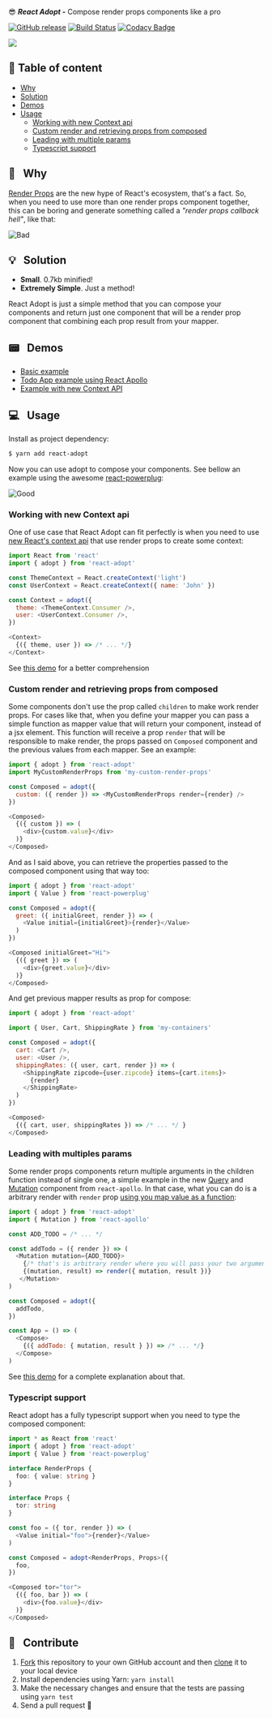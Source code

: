 :sunglasses: _**React Adopt -**_ Compose render props components like a pro

[![GitHub release](https://img.shields.io/github/release/pedronauck/react-adopt.svg)]()
[![Build Status](https://travis-ci.org/pedronauck/react-adopt.svg?branch=master)](https://travis-ci.org/pedronauck/react-adopt)
[![Codacy Badge](https://api.codacy.com/project/badge/Grade/ebdcc3e942b14363a96438b41c770b32)](https://www.codacy.com/app/pedronauck/react-adopt?utm_source=github.com&utm_medium=referral&utm_content=pedronauck/react-adopt&utm_campaign=Badge_Grade)

![](https://i.imgflip.com/27euu2.jpg)

## 📜 Table of content

- [Why](#--why)
- [Solution](#--solution)
- [Demos](#--demos)
- [Usage](#--usage-demo)
  - [Working with new Context api](#working-with-new-context-api)
  - [Custom render and retrieving props from composed](#custom-render-and-retrieving-props-from-composed)
  - [Leading with multiple params](#leading-with-multiple-params)
  - [Typescript support](#typescript-support)

## 🧐 &nbsp; Why

[Render Props](https://reactjs.org/docs/render-props.html) are the new hype of React's ecosystem, that's a fact. So, when you need to use more than one render props component together, this can be boring and generate something called a *"render props callback hell"*, like that:

![Bad](https://i.imgur.com/qmk3Bk5.png)

## 💡 &nbsp; Solution

* **Small**. 0.7kb minified!
* **Extremely Simple**. Just a method!

React Adopt is just a simple method that you can compose your components and return just one component that will be a render prop component that combining each prop result from your mapper.

## 📟 &nbsp; Demos

- [Basic example](https://codesandbox.io/s/vq1wl37m0y?hidenavigation=1)
- [Todo App example using React Apollo](https://codesandbox.io/s/3x7n8wyp15?hidenavigation=1)
- [Example with new Context API](https://codesandbox.io/s/qv3m6yk2n4?hidenavigation=1)

## 💻 &nbsp; Usage

Install as project dependency:

```bash
$ yarn add react-adopt
```

Now you can use adopt to compose your components. See bellow an example using the awesome [react-powerplug](https://github.com/renatorib/react-powerplug):

![Good](https://i.imgur.com/RXVlFwy.png)

### Working with new Context api

One of use case that React Adopt can fit perfectly is when you need to use [new React's context api](https://reactjs.org/docs/context.html) that use render props to create some context:

```js
import React from 'react'
import { adopt } from 'react-adopt'

const ThemeContext = React.createContext('light')
const UserContext = React.createContext({ name: 'John' })

const Context = adopt({
  theme: <ThemeContext.Consumer />,
  user: <UserContext.Consumer />,
})

<Context>
  {({ theme, user }) => /* ... */}
</Context>
```

See [this demo](https://codesandbox.io/s/qv3m6yk2n4?hidenavigation=1) for a better comprehension

### Custom render and retrieving props from composed

Some components don't use the prop called `children` to make work render props. For cases like that, when you define your mapper you can pass a simple function as mapper value that will return your component, instead of a jsx element. This function will receive a prop `render` that will be responsible to make render, the props passed on `Composed` component and the previous values from each mapper. See an example:

```js
import { adopt } from 'react-adopt'
import MyCustomRenderProps from 'my-custom-render-props'

const Composed = adopt({
  custom: ({ render }) => <MyCustomRenderProps render={render} />
})

<Composed>
  {({ custom }) => (
    <div>{custom.value}</div>
  )}
</Composed>
```

And as I said above, you can retrieve the properties passed to the composed component using that way too:


```js
import { adopt } from 'react-adopt'
import { Value } from 'react-powerplug'

const Composed = adopt({
  greet: ({ initialGreet, render }) => (
    <Value initial={initialGreet}>{render}</Value>
  )
})

<Composed initialGreet="Hi">
  {({ greet }) => (
    <div>{greet.value}</div>
  )}
</Composed>
```

And get previous mapper results as prop for compose:

```js
import { adopt } from 'react-adopt'

import { User, Cart, ShippingRate } from 'my-containers'

const Composed = adopt({
  cart: <Cart />,
  user: <User />,
  shippingRates: ({ user, cart, render }) => (
    <ShippingRate zipcode={user.zipcode} items={cart.items}>
      {render}
    </ShippingRate>
  )
})

<Composed>
  {({ cart, user, shippingRates }) => /* ... */ }
</Composed>
```

### Leading with multiples params

Some render props components return multiple arguments in the children function instead of single one, a simple example in the new [Query](https://www.apollographql.com/docs/react/essentials/queries.html#basic) and [Mutation](https://www.apollographql.com/docs/react/essentials/mutations.html) component from `react-apollo`. In that case, what you can do is a arbitrary render with `render` prop [using you map value as a function](#custom-render-and-retrieving-props-from-composed):

```js
import { adopt } from 'react-adopt'
import { Mutation } from 'react-apollo'

const ADD_TODO = /* ... */

const addTodo = ({ render }) => (
  <Mutation mutation={ADD_TODO}>
    {/* that's is arbitrary render where you will pass your two arguments into single one */}
    {(mutation, result) => render({ mutation, result })}
   </Mutation>
)

const Composed = adopt({
  addTodo,
})

const App = () => (
  <Compose>
    {({ addTodo: { mutation, result } }) => /* ... */}
  </Compose>
)
```

See [this demo](https://codesandbox.io/s/3x7n8wyp15?hidenavigation=1) for a complete explanation about that.

### Typescript support

React adopt has a fully typescript support when you need to type the composed component:

```ts
import * as React from 'react'
import { adopt } from 'react-adopt'
import { Value } from 'react-powerplug'

interface RenderProps {
  foo: { value: string }
}

interface Props {
  tor: string
}

const foo = ({ tor, render }) => (
  <Value initial="foo">{render}</Value>
)

const Composed = adopt<RenderProps, Props>({
  foo,
})

<Composed tor="tor">
  {({ foo, bar }) => (
    <div>{foo.value}</div>
  )}
</Composed>
```

## 🕺 &nbsp; Contribute

1.  [Fork](https://help.github.com/articles/fork-a-repo/) this repository to your own GitHub account and then [clone](https://help.github.com/articles/cloning-a-repository/) it to your local device
2.  Install dependencies using Yarn: `yarn install`
3.  Make the necessary changes and ensure that the tests are passing using `yarn test`
4.  Send a pull request 🙌
